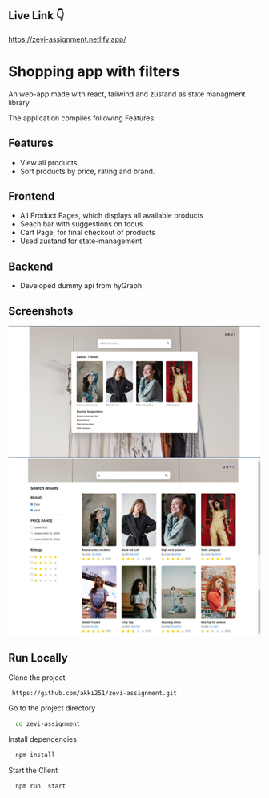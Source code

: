
## Live Link 👇

https://zevi-assignment.netlify.app/


# Shopping app with filters

An web-app made with react, tailwind and zustand as state managment library

The application compiles following Features:

## Features

- View all products
- Sort products by price, rating and brand.

## Frontend

- All Product Pages, which displays all available products
- Seach bar with suggestions on focus.
- Cart Page, for final checkout of products
- Used zustand for state-management

## Backend

- Developed dummy api from hyGraph

## Screenshots

![Search Screenshot](https://github.com/akki251/zevi-assignment/blob/master/screenshots/Home-screenshot.png)
![Home Screenshot](https://github.com/akki251/zevi-assignment/blob/master/screenshots/Products-page.png)

## Run Locally

Clone the project

```bash
 https://github.com/akki251/zevi-assignment.git
```

Go to the project directory

```bash
  cd zevi-assignment
```

Install dependencies

```bash
  npm install
```

Start the Client

```bash
  npm run  start
```
